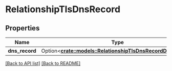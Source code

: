 # RelationshipTlsDnsRecord

## Properties

Name | Type | Description | Notes
------------ | ------------- | ------------- | -------------
**dns_record** | Option<[**crate::models::RelationshipTlsDnsRecordDnsRecord**](RelationshipTlsDnsRecordDnsRecord.md)> |  | 

[[Back to API list]](../README.md#documentation-for-api-endpoints) [[Back to README]](../README.md)


